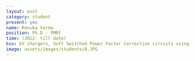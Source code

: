 ```yaml
---
layout: post
category: student
present: yes
name: Renuka Varma
position: Ph.D - PMRF
time: (2022- till date)
bio: EV chargers, Soft Switched Power Factor Correction circuits using GaN devices
image: assets/images/students/8.JPG
---
```

